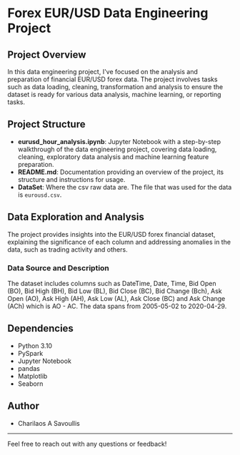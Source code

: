 # Forex EUR/USD Data Engineering Project

## Project Overview

In this data engineering project, I've focused on the analysis and preparation of financial EUR/USD forex data. The project involves tasks such as data loading, cleaning, transformation and analysis to ensure the dataset is ready for various data analysis, machine learning, or reporting tasks.

## Project Structure

- **eurusd_hour_analysis.ipynb**: Jupyter Notebook with a step-by-step walkthrough of the data engineering project, covering data loading, cleaning, exploratory data analysis and machine learning feature preparation.
- **README.md**: Documentation providing an overview of the project, its structure and instructions for usage.
- **DataSet**: Where the csv raw data are. The file that was used for the data is `eurousd.csv`.

## Data Exploration and Analysis

The project provides insights into the EUR/USD forex financial dataset, explaining the significance of each column and addressing anomalies in the data, such as trading activity and others.

### Data Source and Description

The dataset includes columns such as DateTime, Date, Time, Bid Open (BO), Bid High (BH), Bid Low (BL), Bid Close (BC), Bid Change (Bch), Ask Open (AO), Ask High (AH), Ask Low (AL), Ask Close (BC) and Ask Change (ACh) which is AO - AC.
The data spans from 2005-05-02 to 2020-04-29.

## Dependencies

- Python 3.10
- PySpark
- Jupyter Notebook
- pandas
- Matplotlib
- Seaborn

## Author

- Charilaos A Savoullis

---

Feel free to reach out with any questions or feedback!
